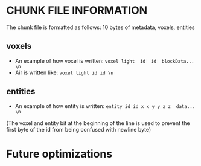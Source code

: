 # CHUNK FILE INFORMATION
The chunk file is formatted as follows:
10 bytes of metadata, voxels, entities

## voxels
 * An example of how voxel is written:     ```voxel light  id  id  blockData...  \n```
 * Air is written like:                     ```voxel light id id \n```

## entities
 * An example of how entity is written:     ```entity id id x x y y z z  data... \n```

(The voxel and entity bit at the beginning  of the line is used to prevent the first byte of the id from being confused with newline byte)

# Future optimizations
